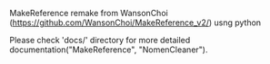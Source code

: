 MakeReference remake from WansonChoi (https://github.com/WansonChoi/MakeReference_v2/) usng python

Please check 'docs/' directory for more detailed documentation("MakeReference", "NomenCleaner").

